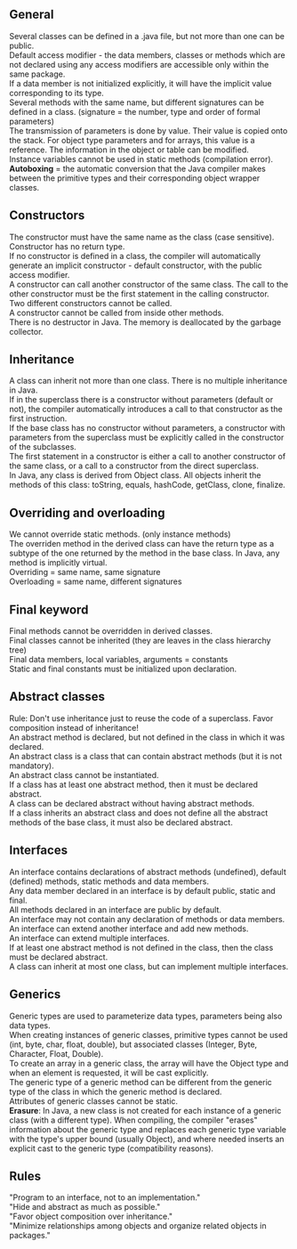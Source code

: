 ## General
Several classes can be defined in a .java file, but not more than one can be public.  
Default access modifier - the data members, classes or methods which are not declared using any access modifiers are accessible only within the same package.  
If a data member is not initialized explicitly, it will have the implicit value corresponding to its type.  
Several methods with the same name, but different signatures can be defined in a class. (signature = the number, type and order of formal parameters)  
The transmission of parameters is done by value. Their value is copied onto the stack. For object type parameters and for arrays, this value is a reference. The information in the object or table can be modified.  
Instance variables cannot be used in static methods (compilation error).  
**Autoboxing** = the automatic conversion that the Java compiler makes between the primitive types and their corresponding object wrapper classes.  

## Constructors
The constructor must have the same name as the class (case sensitive).  
Constructor has no return type.  
If no constructor is defined in a class, the compiler will automatically generate an implicit constructor - default constructor, with the public access modifier.  
A constructor can call another constructor of the same class. The call to the other constructor must be the first statement in the calling constructor.  
Two different constructors cannot be called.  
A constructor cannot be called from inside other methods.  
There is no destructor in Java. The memory is deallocated by the garbage collector.  

## Inheritance
A class can inherit not more than one class. There is no multiple inheritance in Java.  
If in the superclass there is a constructor without parameters (default or not), the compiler automatically introduces a call to that constructor as the first instruction.  
If the base class has no constructor without parameters, a constructor with parameters from the superclass must be explicitly called in the constructor of the subclasses.  
The first statement in a constructor is either a call to another constructor of the same class, or a call to a constructor from the direct superclass.  
In Java, any class is derived from Object class. All objects inherit the methods of this class: toString, equals, hashCode, getClass, clone, finalize.  

## Overriding and overloading
We cannot override static methods. (only instance methods)  
The overriden method in the derived class can have the return type as a subtype of the one returned by the method in the base class.
In Java, any method is implicitly virtual.  
Overriding = same name, same signature  
Overloading = same name, different signatures  

## Final keyword
Final methods cannot be overridden in derived classes.  
Final classes cannot be inherited (they are leaves in the class hierarchy tree)  
Final data members, local variables, arguments = constants  
Static and final constants must be initialized upon declaration.  

## Abstract classes
Rule: Don't use inheritance just to reuse the code of a superclass. Favor composition instead of inheritance!  
An abstract method is declared, but not defined in the class in which it was declared.  
An abstract class is a class that can contain abstract methods (but it is not mandatory).  
An abstract class cannot be instantiated.  
If a class has at least one abstract method, then it must be declared abstract.  
A class can be declared abstract without having abstract methods.  
If a class inherits an abstract class and does not define all the abstract methods of the base class, it must also be declared abstract.  

## Interfaces
An interface contains declarations of abstract methods (undefined), default (defined) methods, static methods and data members.  
Any data member declared in an interface is by default public, static and final.  
All methods declared in an interface are public by default.  
An interface may not contain any declaration of methods or data members.  
An interface can extend another interface and add new methods.  
An interface can extend multiple interfaces.  
If at least one abstract method is not defined in the class, then the class must be declared abstract.  
A class can inherit at most one class, but can implement multiple interfaces.  

## Generics
Generic types are used to parameterize data types, parameters being also data types.  
When creating instances of generic classes, primitive types cannot be used (int, byte, char, float, double), but associated classes (Integer, Byte, Character, Float, Double).  
To create an array in a generic class, the array will have the Object type and when an element is requested, it will be cast explicitly.  
The generic type of a generic method can be different from the generic type of the class in which the generic method is declared.  
Attributes of generic classes cannot be static.  
**Erasure**: In Java, a new class is not created for each instance of a generic class (with a different type). When compiling, the compiler "erases" information about the generic type and replaces each generic type variable with the type's upper bound (usually Object), and where needed inserts an explicit cast to the generic type (compatibility reasons).  


## Rules
"Program to an interface, not to an implementation."  
"Hide and abstract as much as possible."  
"Favor object composition over inheritance."  
"Minimize relationships among objects and organize related objects in packages."  
